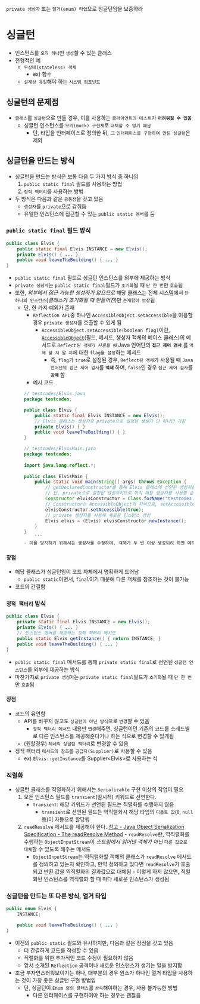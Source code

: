`private 생성자` 또는 `열거(enum) 타입`으로 싱글턴임을 보증하라
# 싱글턴
- 인스턴스를 `오직 하나`만 `생성`할 수 있는 클래스
- 전형적인 예
	- `무상태(stateless) 객체`
		- ex) 함수
	- `설계상 유일`해야 하는 `시스템 컴포넌트`
## 싱글턴의 문제점
- `클래스`를 `싱글턴`으로 만들 경우, 이를 사용하는 `클라이언트의 테스트`가 **`어려워질 수 있음`**
	- 싱글턴 인스턴스를 `모의(mock) 구현체`로 `대체할 수 없기 때문`
		- 단, 타입을 인터페이스로 정의한 뒤, 그 `인터페이스를 구현하여 만든 싱글턴`은 제외
## 싱글턴을 만드는 방식
- 싱글턴을 만드는 방식은 보통 다음 두 가지 방식 중 하나임
	 1. `public static final` 필드를 사용하는 방법
	 2. `정적 팩터리`를 사용하는 방법
 - 두 방식은 다음과 같은 `공통점`을 갖고 있음
	 - `생성자`를 `private`으로 감춰둠
	 - 유일한 인스턴스에 접근할 수 있는 `public static 멤버`를 둠
### `public static final` 필드 방식
```java
public class Elvis {
	public static final Elvis INSTANCE = new Elvis();
	private Elvis() { ... }
	public void leaveTheBuilding() { ... }
}
```
- `public static final` 필드로 싱글턴 인스턴스를 외부에 제공하는 방식
- `private 생성자`는 `public static final`필드가 `초기화`될 때 `단 한 번`만 `호출`됨
- 또한, *외부에서 접근 가능한 생성자가 없으므로* 해당 클래스는 전체 시스템에서 `단 하나의 인스턴스`(*클래스가 초기화될 때 만들어진*)만 `존재함이 보장`됨
	- 단, 한 가지 예외가 존재
		- `Reflection API`중 하나인 `AccessibleObject.setAccessible`을 이용할 경우 `private 생성자`를 호출할 수 있게 됨
			- `AccessibleObject.setAccessible(boolean flag)`이란, [`AccessibleObject`](https://docs.oracle.com/javase/8/docs/api/java/lang/reflect/AccessibleObject.html#setAccessible-java.lang.reflect.AccessibleObject:A-boolean-)(필드, 메서드, 생성자 객체의 베이스 클래스)의 메서드로 *`Reflect된 객체가 사용될 때`* Java 언어단의 **`접근 제어 검사`** 를 `억제 할 지 말 지`에 대한 `flag를 설정`하는 메서드
				- 즉, `flag`가 `true`로 설정된 경우, `Reflect된 객체`가 사용될 때 `Java 언어단의 접근 제어 검사`를 **`억제`** 하며, `false`인 경우 `접근 제어 검사`를 **`강제`** 함
		- 예시 코드
		```java
		// testcodes/Elvis.java
		package testcodes;

		public class Elvis {
			public static final Elvis INSTANCE = new Elvis();
			// Elvis 클래스는 생성자로 private으로 설정된 생성자 단 하나만 가짐
			private Elvis() { }
			public void leaveTheBuilding() { }
		}

		// testcodes/ElvisMain.java
		package testcodes;  
		  
		import java.lang.reflect.*;  
		  
		public class ElvisMain {  
			public static void main(String[] args) throws Exception {  
				// getDeclaredConstructor를 통해 Elvis 클래스에 선언된 생성자를 가져옴(getDeclaredConstructor는 생성자의 접근 제어자에 관계없이 생성자를 가져올 수 있음)
				// 단, private으로 설정된 생성자이므로 아직 해당 생성자를 사용할 순 없음
				Constructor elvisConstructor = Class.forName("testcodes.Elvis").getDeclaredConstructor();  
				// Constructor는 AccessibleObject의 자식으로, setAccessible 메서드 보유. 해당 메서드를 사용해 접근 제어 검사를 억제
				elvisConstructor.setAccessible(true);  
				// private 생성자를 사용해 새로운 인스턴스 생성
				Elvis elvis = (Elvis) elvisConstructor.newInstance();  
			}  
		}
			```
		- 이를 방지하기 위해서는 생성자를 수정하여, 객체가 두 번 이상 생성되려 하면 예외를 던지도록 코드를 변경해야 함
#### 장점
- 해당 클래스가 싱글턴임이 코드 자체에서 명확하게 드러남
	- `public static`이면서, `final`이기 때문에 다른 객체를 참조하는 것이 불가능
- 코드의 간결함
### `정적 팩터리` 방식
```java
public class Elvis {
	private static final Elvis INSTANCE = new Elvis();
	private Elvis() { ... }
	// 인스턴스 멤버를 제공하는 정적 팩터리 메서드
	public static Elvis getInstance() { return INSTANCE; }
	public void leaveTheBuilding() { ... }
}
```
- `public static final` 메서드를 통해 `private static final`로 선언된 `싱글턴 인스턴스`를 외부에 제공하는 방식
- 마찬가지로 `private 생성자`는 `private static final`필드가 `초기화`될 때 `단 한 번`만 `호출`됨
#### 장점
- 코드의 유연함
	- API를 바꾸지 않고도 `싱글턴이 아닌 방식`으로 `변경`할 수 있음
		- `정적 팩터리 메서드` 내용만 `변경`해주면, 싱글턴이던 기존의 코드를 스레드별로 다른 인스턴스를 제공해준다거나 하는 식으로 변경할 수 있게됨
	- (원할경우) `제네릭 싱글턴 팩터리`로 변경할 수 있음
- 정적 팩터리 `메서드의 참조`를 `공급자(Supplier)`로 사용할 수 있음
	- ex) `Elvis::getInstance`를 Supplier\<Elvis\>로 사용하는 식
### 직렬화
- 싱글턴 클래스를 직렬화하기 위해서는 `Serializable` 구현 이상의 작업이 필요
	1. 모든 인스턴스 필드를 `transient`(일시적) 키워드로 선언한다.
		- `transient`: 해당 키워드가 선언된 필드는 직렬화를 수행하지 않음
			- `transient`로 선언된 필드는 역직렬화시 해당 타입의 `디폴트 값`(`0`, `null` 등)이 자동으로 할당됨
	2.   `readResolve` 메서드를 제공해야 한다. [참고 - Java Object Serialization Specification - The readResolve Method](https://docs.oracle.com/javase/8/docs/platform/serialization/spec/input.html#a5903)
		- `readResolve`란, 역직렬화를 수행하는 `ObjectInputStream`이 *스트림에서 읽어낸 객체가 아닌* `다른 값으로 대체`할 수 있도록 해주는 메서드
			- `ObjectInputStream`는 역직렬화할 객체의 클래스가 `readResolve` 메서드를 정의하고 있는지 확인하고, 만약 정의하고 있다면 `readResolve`가 호출되고 반환 값을 역직렬화의 결과값으로 대체됨
		- 이렇게 하지 않으면, 직렬화된 인스턴스를 역직렬화 할 때 마다 새로운 인스턴스가 생성됨
### 싱글턴을 만드는 또 다른 방식, 열거 타입
```java
public enum Elvis {
	INSTANCE;

	public void leaveTheBuilding() { ... }
}
```
- 이전의 `public static` 필드와 유사하지만, 다음과 같은 장점을 갖고 있음
	- 더 간결하게 코드를 작성할 수 있음
	- 직렬화를 위한 추가적인 코드 수정이 필요하지 않음
	- 앞서 소개된 `Reflection` 공격이나 새로운 인스턴스가 생기는 일을 방지함
- 조금 부자연스러워보이기는 하나, 대부분의 경우 원소가 하나인 열거 타입을 사용하는 것이 가장 좋은 싱글턴 구현 방법임
	- 단, 싱글턴이 `Enum 외의 클래스`를 `상속`해야하는 경우, 사용 불가능한 방법
		- 다른 인터페이스를 구현하여야 하는 경우는 괜찮음